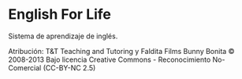 English For Life
================

Sistema de aprendizaje de inglés.


Atribución:
    T&T Teaching and Tutoring y Faldita Films Bunny Bonita © 2008-2013 
    Bajo licencia Creative Commons - Reconocimiento No-Comercial (CC-BY-NC 2.5)
